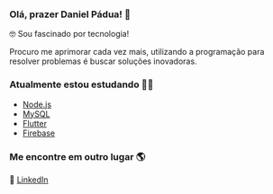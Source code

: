 ### Olá, prazer Daniel Pádua! 👋

🤓 Sou fascinado por tecnologia!

Procuro me aprimorar cada vez mais, utilizando a programação para resolver problemas é buscar soluções inovadoras.

### Atualmente estou estudando 👨‍💻

- [Node.js](https://nodejs.org/en/)
- [MySQL](https://www.mysql.com/)
- [Flutter](https://flutter.dev/)
- [Firebase](https://firebase.google.com/)

### Me encontre em outro lugar 🌎

💼 [LinkedIn](https://www.linkedin.com/in/dnpadua/)
